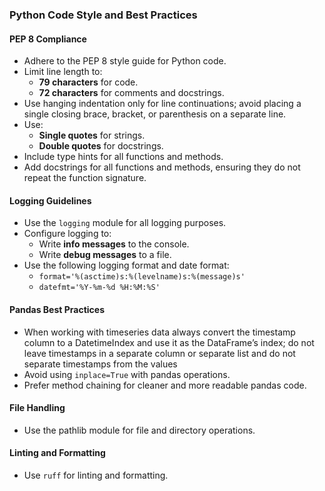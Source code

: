 ### Python Code Style and Best Practices

#### PEP 8 Compliance
- Adhere to the PEP 8 style guide for Python code.
- Limit line length to:
  - **79 characters** for code.
  - **72 characters** for comments and docstrings.
- Use hanging indentation only for line continuations; avoid placing a single closing brace, bracket, or parenthesis on a separate line.
- Use:
  - **Single quotes** for strings.
  - **Double quotes** for docstrings.
- Include type hints for all functions and methods.
- Add docstrings for all functions and methods, ensuring they do not repeat the function signature.

#### Logging Guidelines
- Use the `logging` module for all logging purposes.
- Configure logging to:
  - Write **info messages** to the console.
  - Write **debug messages** to a file.
- Use the following logging format and date format:
  - `format='%(asctime)s:%(levelname)s:%(message)s'`
  - `datefmt='%Y-%m-%d %H:%M:%S'`

#### Pandas Best Practices
- When working with timeseries data always convert the timestamp
  column to a DatetimeIndex and use it as the DataFrame’s index;
  do not leave timestamps in a separate column or separate list
  and do not separate timestamps from the values
- Avoid using `inplace=True` with pandas operations.
- Prefer method chaining for cleaner and more readable pandas code.

#### File Handling
- Use the pathlib module for file and directory operations.

#### Linting and Formatting
- Use `ruff` for linting and formatting.